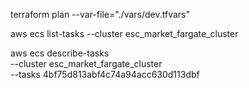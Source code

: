  terraform plan --var-file="./vars/dev.tfvars"

 aws ecs list-tasks --cluster esc_market_fargate_cluster

aws ecs describe-tasks \
    --cluster esc_market_fargate_cluster \
    --tasks 4bf75d813abf4c74a94acc630d113dbf
